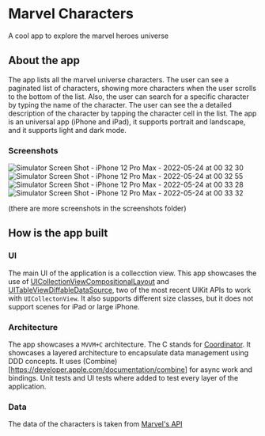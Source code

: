 # Marvel Characters

A cool app to explore the marvel heroes universe

## About the app

The app lists all the marvel universe characters. The user can see a paginated list of characters, showing more characters when the user scrolls to the bottom of the list. Also, the user can search for a specific character by typing the name of the character. The user can see the a detailed description of the character by tapping the character cell in the list.
The app is an universal app (iPhone and iPad), it supports portrait and landscape, and it supports light and dark mode.

### Screenshots

![Simulator Screen Shot - iPhone 12 Pro Max - 2022-05-24 at 00 32 30](https://user-images.githubusercontent.com/5033596/169944290-c8c2a058-71a4-46b2-8f8f-e431f8a1674f.png)
![Simulator Screen Shot - iPhone 12 Pro Max - 2022-05-24 at 00 32 55](https://user-images.githubusercontent.com/5033596/169944479-d3fffb8d-4918-42fe-8012-bd943f771950.png)
![Simulator Screen Shot - iPhone 12 Pro Max - 2022-05-24 at 00 33 28](https://user-images.githubusercontent.com/5033596/169944489-45bd7803-b8d7-453c-84e1-c1a7493a7cf5.png)
![Simulator Screen Shot - iPhone 12 Pro Max - 2022-05-24 at 00 33 32](https://user-images.githubusercontent.com/5033596/169944493-f2cae082-a68c-43e9-a805-25ddead287a4.png)

(there are more screenshots in the screenshots folder)

## How is the app built

### UI

The main UI of the application is a collecction view. This app showcases the use of [UICollectionViewCompositionalLayout](https://developer.apple.com/documentation/uikit/uicollectionviewcompositionallayout) and [UITableViewDiffableDataSource](https://developer.apple.com/documentation/uikit/uitableviewdiffabledatasource), two of the most recent UIKit APIs to work with `UICollectonView`.
It also supports different size classes, but it does not support scenes for iPad or large iPhone.

### Architecture

The app showcases a `MVVM+C` architecture. The C stands for [Coordinator](https://khanlou.com/2015/01/the-coordinator/). It showcases a layered architecture to encapsulate data management using DDD concepts. It uses (Combine)[https://developer.apple.com/documentation/combine] for async work and bindings. Unit tests and UI tests where added to test every layer of the application.


### Data

The data of the characters is taken from [Marvel's API](https://developer.marvel.com)

